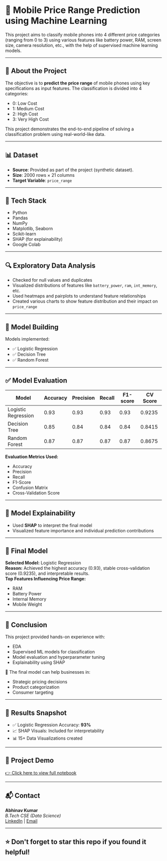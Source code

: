 # 📱 Mobile Price Range Prediction using Machine Learning

This project aims to classify mobile phones into 4 different price categories (ranging from 0 to 3) using various features like battery power, RAM, screen size, camera resolution, etc., with the help of supervised machine learning models.


---

## 📌 About the Project

The objective is to **predict the price range** of mobile phones using key specifications as input features. The classification is divided into 4 categories:

- 0: Low Cost
- 1: Medium Cost
- 2: High Cost
- 3: Very High Cost

This project demonstrates the end-to-end pipeline of solving a classification problem using real-world-like data.

---

## 📊 Dataset

- **Source**: Provided as part of the project (synthetic dataset).
- **Size**: 2000 rows × 21 columns
- **Target Variable**: `price_range`

---

## 🧰 Tech Stack

- Python
- Pandas
- NumPy
- Matplotlib, Seaborn
- Scikit-learn
- SHAP (for explainability)
- Google Colab

---

## 🔍 Exploratory Data Analysis

- Checked for null values and duplicates
- Visualized distributions of features like `battery_power`, `ram`, `int_memory`, etc.
- Used heatmaps and pairplots to understand feature relationships
- Created various charts to show feature distribution and their impact on `price_range`

---

## 🤖 Model Building

Models implemented:
- ✅ Logistic Regression
- ✅ Decision Tree
- ✅ Random Forest

---

## ✅ Model Evaluation

| Model                | Accuracy | Precision | Recall | F1-score | CV Score |
|---------------------|----------|-----------|--------|----------|----------|
| Logistic Regression | 0.93     | 0.93      | 0.93   | 0.93     | 0.9235   |
| Decision Tree       | 0.85     | 0.84      | 0.84   | 0.84     | 0.8415   |
| Random Forest       | 0.87     | 0.87      | 0.87   | 0.87     | 0.8675   |

**Evaluation Metrics Used:**
- Accuracy
- Precision
- Recall
- F1-Score
- Confusion Matrix
- Cross-Validation Score

---

## 🧠 Model Explainability

- Used **SHAP** to interpret the final model
- Visualized feature importance and individual prediction contributions

---

## 🏁 Final Model

**Selected Model:** Logistic Regression  
**Reason:** Achieved the highest accuracy (0.93), stable cross-validation score (0.9235), and interpretable results.  
**Top Features Influencing Price Range:**
- RAM
- Battery Power
- Internal Memory
- Mobile Weight

---

## 📌 Conclusion

This project provided hands-on experience with:
- EDA
- Supervised ML models for classification
- Model evaluation and hyperparameter tuning
- Explainability using SHAP

🎯 The final model can help businesses in:
- Strategic pricing decisions
- Product categorization
- Consumer targeting

---

## 📸 Results Snapshot

- ✅ Logistic Regression Accuracy: **93%**
- 📈 SHAP Visuals: Included for interpretability
- 📊 15+ Data Visualizations created

---

## 🔗 Project Demo

[👉 Click here to view full notebook](https://colab.research.google.com/drive/15eHuG4EcueT7vg_-Agc4UA_2jNP0Zhmr?usp=sharing)

---

## 📬 Contact

**Abhinav Kumar**  
_B.Tech CSE (Data Science)_  
[LinkedIn](https://www.linkedin.com/in/abhinav-kumar-b0b0ba253/) | [Email](abhinav8934g@gmail.com)

---

## ⭐️ Don't forget to star this repo if you found it helpful!


